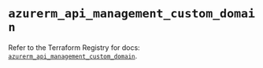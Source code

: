 # `azurerm_api_management_custom_domain`

Refer to the Terraform Registry for docs: [`azurerm_api_management_custom_domain`](https://registry.terraform.io/providers/hashicorp/azurerm/4.31.0/docs/resources/api_management_custom_domain).

